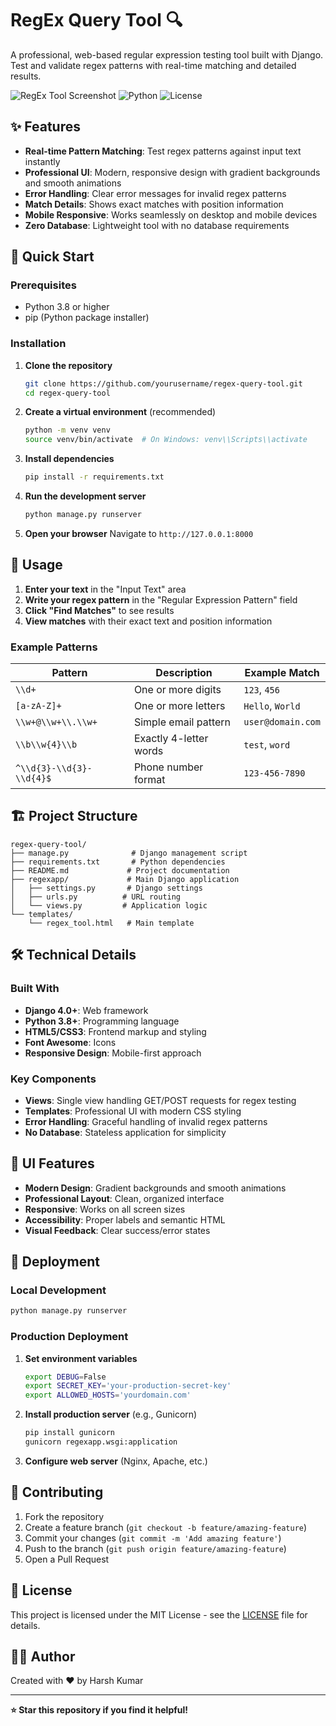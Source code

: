 # RegEx Query Tool 🔍

A professional, web-based regular expression testing tool built with Django. Test and validate regex patterns with real-time matching and detailed results.

![RegEx Tool Screenshot](https://img.shields.io/badge/Django-4.0+-green.svg)
![Python](https://img.shields.io/badge/Python-3.8+-blue.svg)
![License](https://img.shields.io/badge/License-MIT-yellow.svg)

## ✨ Features

- **Real-time Pattern Matching**: Test regex patterns against input text instantly
- **Professional UI**: Modern, responsive design with gradient backgrounds and smooth animations
- **Error Handling**: Clear error messages for invalid regex patterns
- **Match Details**: Shows exact matches with position information
- **Mobile Responsive**: Works seamlessly on desktop and mobile devices
- **Zero Database**: Lightweight tool with no database requirements

## 🚀 Quick Start

### Prerequisites

- Python 3.8 or higher
- pip (Python package installer)

### Installation

1. **Clone the repository**
   ```bash
   git clone https://github.com/yourusername/regex-query-tool.git
   cd regex-query-tool
   ```

2. **Create a virtual environment** (recommended)
   ```bash
   python -m venv venv
   source venv/bin/activate  # On Windows: venv\\Scripts\\activate
   ```

3. **Install dependencies**
   ```bash
   pip install -r requirements.txt
   ```

4. **Run the development server**
   ```bash
   python manage.py runserver
   ```

5. **Open your browser**
   Navigate to `http://127.0.0.1:8000`

## 🎯 Usage

1. **Enter your text** in the "Input Text" area
2. **Write your regex pattern** in the "Regular Expression Pattern" field
3. **Click "Find Matches"** to see results
4. **View matches** with their exact text and position information

### Example Patterns

| Pattern | Description | Example Match |
|---------|-------------|---------------|
| `\\d+` | One or more digits | `123`, `456` |
| `[a-zA-Z]+` | One or more letters | `Hello`, `World` |
| `\\w+@\\w+\\.\\w+` | Simple email pattern | `user@domain.com` |
| `\\b\\w{4}\\b` | Exactly 4-letter words | `test`, `word` |
| `^\\d{3}-\\d{3}-\\d{4}$` | Phone number format | `123-456-7890` |

## 🏗️ Project Structure

```
regex-query-tool/
├── manage.py              # Django management script
├── requirements.txt       # Python dependencies
├── README.md             # Project documentation
├── regexapp/             # Main Django application
│   ├── settings.py       # Django settings
│   ├── urls.py          # URL routing
│   └── views.py         # Application logic
└── templates/
    └── regex_tool.html   # Main template
```

## 🛠️ Technical Details

### Built With

- **Django 4.0+**: Web framework
- **Python 3.8+**: Programming language
- **HTML5/CSS3**: Frontend markup and styling
- **Font Awesome**: Icons
- **Responsive Design**: Mobile-first approach

### Key Components

- **Views**: Single view handling GET/POST requests for regex testing
- **Templates**: Professional UI with modern CSS styling
- **Error Handling**: Graceful handling of invalid regex patterns
- **No Database**: Stateless application for simplicity

## 🎨 UI Features

- **Modern Design**: Gradient backgrounds and smooth animations
- **Professional Layout**: Clean, organized interface
- **Responsive**: Works on all screen sizes
- **Accessibility**: Proper labels and semantic HTML
- **Visual Feedback**: Clear success/error states

## 🚀 Deployment

### Local Development
```bash
python manage.py runserver
```

### Production Deployment

1. **Set environment variables**
   ```bash
   export DEBUG=False
   export SECRET_KEY='your-production-secret-key'
   export ALLOWED_HOSTS='yourdomain.com'
   ```

2. **Install production server** (e.g., Gunicorn)
   ```bash
   pip install gunicorn
   gunicorn regexapp.wsgi:application
   ```

3. **Configure web server** (Nginx, Apache, etc.)

## 🤝 Contributing

1. Fork the repository
2. Create a feature branch (`git checkout -b feature/amazing-feature`)
3. Commit your changes (`git commit -m 'Add amazing feature'`)
4. Push to the branch (`git push origin feature/amazing-feature`)
5. Open a Pull Request

## 📝 License

This project is licensed under the MIT License - see the [LICENSE](LICENSE) file for details.


## 👨‍💻 Author

Created with ❤️ by Harsh Kumar

---

**⭐ Star this repository if you find it helpful!**